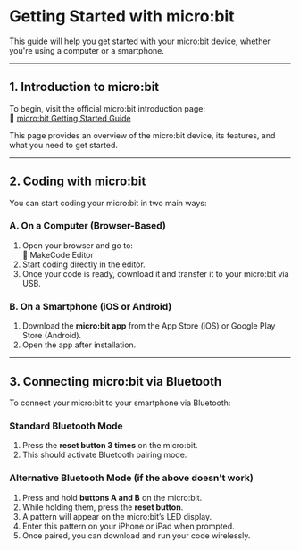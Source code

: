 

# Getting Started with micro:bit

This guide will help you get started with your micro:bit device, whether you're using a computer or a smartphone.

---

## 1. Introduction to micro:bit

To begin, visit the official micro:bit introduction page:  
🔗 [micro:bit Getting Started Guide](https://microbit.org/get-started/getting-started/introduction/)

This page provides an overview of the micro:bit device, its features, and what you need to get started.

---

## 2. Coding with micro:bit

You can start coding your micro:bit in two main ways:

### A. On a Computer (Browser-Based)

1. Open your browser and go to:  
   🔗 MakeCode Editor
2. Start coding directly in the editor.
3. Once your code is ready, download it and transfer it to your micro:bit via USB.

### B. On a Smartphone (iOS or Android)

1. Download the **micro:bit app** from the App Store (iOS) or Google Play Store (Android).
2. Open the app after installation.

---

## 3. Connecting micro:bit via Bluetooth

To connect your micro:bit to your smartphone via Bluetooth:

### Standard Bluetooth Mode

1. Press the **reset button 3 times** on the micro:bit.
2. This should activate Bluetooth pairing mode.

### Alternative Bluetooth Mode (if the above doesn't work)

1. Press and hold **buttons A and B** on the micro:bit.
2. While holding them, press the **reset button**.
3. A pattern will appear on the micro:bit’s LED display.
4. Enter this pattern on your iPhone or iPad when prompted.
5. Once paired, you can download and run your code wirelessly.
